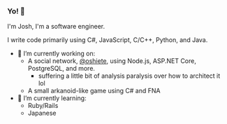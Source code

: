 ### Yo! 👋

I'm Josh, I'm a software engineer.

I write code primarily using C#, JavaScript, C/C++, Python, and Java.

- 🔭 I’m currently working on:
  * A social network, [@oshiete](https://github.com/oshiete), using Node.js, ASP.NET Core, PostgreSQL, and more.
    * suffering a little bit of analysis paralysis over how to architect it lol
  * A small arkanoid-like game using C# and FNA
- 🌱 I’m currently learning:
  * Ruby/Rails
  * Japanese

<!--
**YoCodingJosh/YoCodingJosh** is a ✨ _special_ ✨ repository because its `README.md` (this file) appears on your GitHub profile.

Here are some ideas to get you started:

- 🔭 I’m currently working on ...
- 🌱 I’m currently learning ...
- 👯 I’m looking to collaborate on ...
- 🤔 I’m looking for help with ...
- 💬 Ask me about ...
- 📫 How to reach me: ...
- 😄 Pronouns: ...
- ⚡ Fun fact: ...
-->

